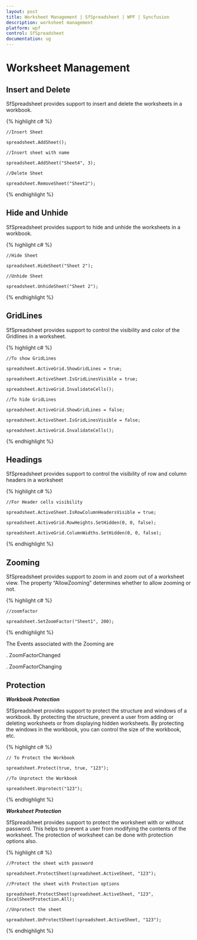 ```yaml
---
layout: post
title: Worksheet Management | SfSpreadsheet | WPF | Syncfusion
description: worksheet management
platform: wpf
control: SfSpreadsheet
documentation: ug
---
```


# Worksheet Management

## Insert and Delete

SfSpreadsheet provides support to insert and delete the worksheets in a workbook.

{% highlight c# %}

    //Insert Sheet

    spreadsheet.AddSheet();
	
	//Insert sheet with name

    spreadsheet.AddSheet("Sheet4", 3);

    //Delete Sheet

    spreadsheet.RemoveSheet("Sheet2");

{% endhighlight %}

## Hide and Unhide

SfSpreadsheet provides support to hide and unhide the worksheets in a workbook.

{% highlight c# %}

    //Hide Sheet

    spreadsheet.HideSheet("Sheet 2");

    //Unhide Sheet

    spreadsheet.UnhideSheet("Sheet 2");

{% endhighlight %}

## GridLines

SfSpreadsheet provides support to control the visibility and color of the Gridlines in a worksheet.

{% highlight c# %}

    //To show GridLines

    spreadsheet.ActiveGrid.ShowGridLines = true;

    spreadsheet.ActiveSheet.IsGridLinesVisible = true;

    spreadsheet.ActiveGrid.InvalidateCells();

    //To hide GridLines

    spreadsheet.ActiveGrid.ShowGridLines = false;

    spreadsheet.ActiveSheet.IsGridLinesVisible = false;

    spreadsheet.ActiveGrid.InvalidateCells();

{% endhighlight %}

## Headings

SfSpreadsheet provides support to control the visibility of row and column headers in a worksheet

{% highlight c# %}

    //For Header cells visibility

    spreadsheet.ActiveSheet.IsRowColumnHeadersVisible = true;

    spreadsheet.ActiveGrid.RowHeights.SetHidden(0, 0, false);

    spreadsheet.ActiveGrid.ColumnWidths.SetHidden(0, 0, false);

{% endhighlight %}

## Zooming

SfSpreadsheet provides support to zoom in and zoom out of a worksheet view. The property “AllowZooming” determines whether to allow zooming or not.

{% highlight c# %}

    //zoomfactor

    spreadsheet.SetZoomFactor("Sheet1", 200);

{% endhighlight %}

The Events associated with the Zooming are 

. ZoomFactorChanged

. ZoomFactorChanging

## Protection

_**Workbook**_ _**Protection**_

SfSpreadsheet provides support to protect the structure and windows of a workbook. By protecting the structure, prevent a user from adding or deleting worksheets or from displaying hidden worksheets. By protecting the windows in the workbook, you can control the size of the workbook, etc.

{% highlight c# %}

    // To Protect the Workbook 

    spreadsheet.Protect(true, true, "123");

    //To Unprotect the Workbook

    spreadsheet.Unprotect("123");

{% endhighlight %}

_**Worksheet**_ _**Protection**_

SfSpreadsheet provides support to protect the worksheet with or without password. This helps to prevent a user from modifying the contents of the worksheet. The protection of worksheet can be done with protection options also.

{% highlight c# %}

    //Protect the sheet with password

    spreadsheet.ProtectSheet(spreadsheet.ActiveSheet, "123");

    //Protect the sheet with Protection options

    spreadsheet.ProtectSheet(spreadsheet.ActiveSheet, "123", ExcelSheetProtection.All);

    //Unprotect the sheet

    spreadsheet.UnProtectSheet(spreadsheet.ActiveSheet, "123");

{% endhighlight %}

